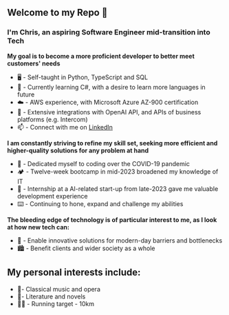 Welcome to my Repo 👋
---
### I'm Chris, an aspiring Software Engineer mid-transition into Tech
**My goal is to become a more proficient developer to better meet customers' needs**
- 🖥️ - Self-taught in Python, TypeScript and SQL
- 🎯 - Currently learning C#, with a desire to learn more languages in future
- ☁️ - AWS experience, with Microsoft Azure AZ-900 certification
- 🤖 - Extensive integrations with OpenAI API, and APIs of business platforms (e.g. Intercom)
- 📫 - Connect with me on [LinkedIn](https://www.linkedin.com/in/leecgh/)

**I am constantly striving to refine my skill set, seeking more efficient and higher-quality solutions for any problem at hand**
- 📅 - Dedicated myself to coding over the COVID-19 pandemic
- 🏕️ - Twelve-week bootcamp in mid-2023 broadened my knowledge of IT
- 🏢 - Internship at a AI-related start-up from late-2023 gave me valuable development experience
- ⌨️ - Continuing to hone, expand and challenge my abilities

**The bleeding edge of technology is of particular interest to me, as I look at how new tech can:**
- 🔬 - Enable innovative solutions for modern-day barriers and bottlenecks
- 🏙️ - Benefit clients and wider society as a whole

My personal interests include:
---
- 🎻- Classical music and opera
- 📖- Literature and novels
- 🏃‍♂️ - Running target - 10km
